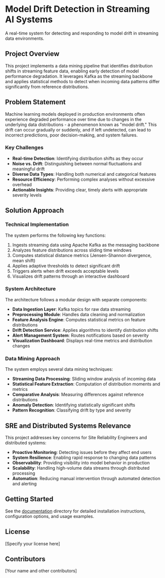 # Model Drift Detection in Streaming AI Systems

A real-time system for detecting and responding to model drift in streaming data environments.

## Project Overview

This project implements a data mining pipeline that identifies distribution shifts in streaming feature data, enabling early detection of model performance degradation. It leverages Kafka as the streaming backbone and applies statistical methods to detect when incoming data patterns differ significantly from reference distributions.

## Problem Statement

Machine learning models deployed in production environments often experience degraded performance over time due to changes in the underlying data distributions - a phenomenon known as "model drift." This drift can occur gradually or suddenly, and if left undetected, can lead to incorrect predictions, poor decision-making, and system failures.

### Key Challenges

- **Real-time Detection**: Identifying distribution shifts as they occur
- **Noise vs. Drift**: Distinguishing between normal fluctuations and meaningful drift
- **Diverse Data Types**: Handling both numerical and categorical features
- **Resource Efficiency**: Performing complex analyses without excessive overhead
- **Actionable Insights**: Providing clear, timely alerts with appropriate severity levels

## Solution Approach

### Technical Implementation

The system performs the following key functions:

1. Ingests streaming data using Apache Kafka as the messaging backbone
2. Analyzes feature distributions across sliding time windows
3. Computes statistical distance metrics (Jensen-Shannon divergence, mean shift)
4. Applies adaptive thresholds to detect significant drift
5. Triggers alerts when drift exceeds acceptable levels
6. Visualizes drift patterns through an interactive dashboard

### System Architecture

The architecture follows a modular design with separate components:

- **Data Ingestion Layer**: Kafka topics for raw data streaming
- **Preprocessing Module**: Handles data cleaning and normalization
- **Feature Analysis Engine**: Computes statistical metrics on feature distributions
- **Drift Detection Service**: Applies algorithms to identify distribution shifts
- **Alert Management System**: Routes notifications based on severity
- **Visualization Dashboard**: Displays real-time metrics and distribution changes

### Data Mining Approach

The system employs several data mining techniques:

- **Streaming Data Processing**: Sliding window analysis of incoming data
- **Statistical Feature Extraction**: Computation of distribution moments and metrics
- **Comparative Analysis**: Measuring differences against reference distributions
- **Anomaly Detection**: Identifying statistically significant shifts
- **Pattern Recognition**: Classifying drift by type and severity

## SRE and Distributed Systems Relevance

This project addresses key concerns for Site Reliability Engineers and distributed systems:

- **Proactive Monitoring**: Detecting issues before they affect end users
- **System Resilience**: Enabling rapid response to changing data patterns
- **Observability**: Providing visibility into model behavior in production
- **Scalability**: Handling high-volume data streams through distributed processing
- **Automation**: Reducing manual intervention through automated detection and alerting

## Getting Started

See the [documentation](docs/) directory for detailed installation instructions, configuration options, and usage examples.

## License

[Specify your license here]

## Contributors

[Your name and other contributors]